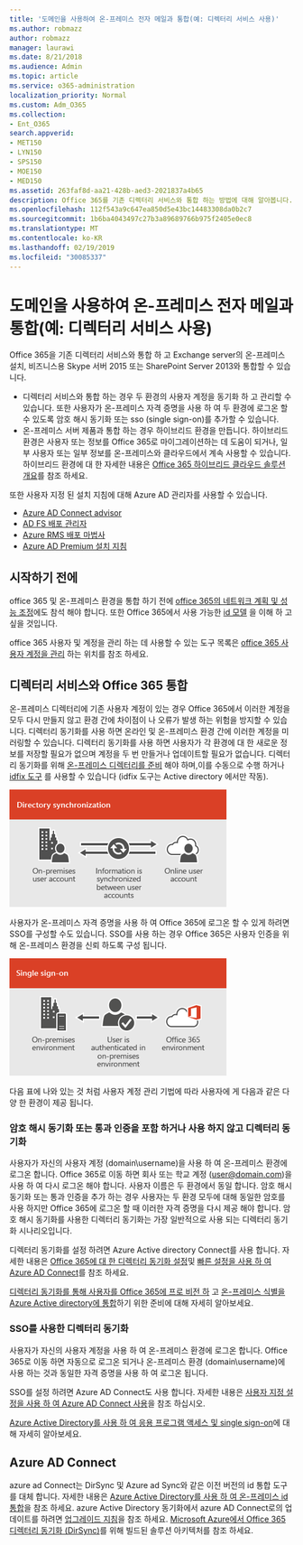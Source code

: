 ```yaml
---
title: '도메인을 사용하여 온-프레미스 전자 메일과 통합(예: 디렉터리 서비스 사용)'
ms.author: robmazz
author: robmazz
manager: laurawi
ms.date: 8/21/2018
ms.audience: Admin
ms.topic: article
ms.service: o365-administration
localization_priority: Normal
ms.custom: Adm_O365
ms.collection:
- Ent_O365
search.appverid:
- MET150
- LYN150
- SPS150
- MOE150
- MED150
ms.assetid: 263faf8d-aa21-428b-aed3-2021837a4b65
description: Office 365를 기존 디렉터리 서비스와 통합 하는 방법에 대해 알아봅니다.
ms.openlocfilehash: 112f543a9c647ea850d5e43bc14483308da0b2c7
ms.sourcegitcommit: 1b6ba4043497c27b3a89689766b975f2405e0ec8
ms.translationtype: MT
ms.contentlocale: ko-KR
ms.lasthandoff: 02/19/2019
ms.locfileid: "30085337"
---
```

# <a name="office-365-integration-with-on-premises-environments"></a>도메인을 사용하여 온-프레미스 전자 메일과 통합(예: 디렉터리 서비스 사용)

Office 365을 기존 디렉터리 서비스와 통합 하 고 Exchange server의 온-프레미스 설치, 비즈니스용 Skype 서버 2015 또는 SharePoint Server 2013와 통합할 수 있습니다.
  
 - 디렉터리 서비스와 통합 하는 경우 두 환경의 사용자 계정을 동기화 하 고 관리할 수 있습니다. 또한 사용자가 온-프레미스 자격 증명을 사용 하 여 두 환경에 로그온 할 수 있도록 암호 해시 동기화 또는 sso (single sign-on)를 추가할 수 있습니다.
 - 온-프레미스 서버 제품과 통합 하는 경우 하이브리드 환경을 만듭니다. 하이브리드 환경은 사용자 또는 정보를 Office 365로 마이그레이션하는 데 도움이 되거나, 일부 사용자 또는 일부 정보를 온-프레미스와 클라우드에서 계속 사용할 수 있습니다. 하이브리드 환경에 대 한 자세한 내용은 [Office 365 하이브리드 클라우드 솔루션 개요](https://support.office.com/article/59616fab-acdb-40e9-b414-cf0c965c80b7)를 참조 하세요.

또한 사용자 지정 된 설치 지침에 대해 Azure AD 관리자를 사용할 수 있습니다.
- [Azure AD Connect advisor](https://aka.ms/aadconnectpwsync)
- [AD FS 배포 관리자](https://aka.ms/adfsguidance)
- [Azure RMS 배포 마법사](https://aka.ms/azuremsguidance)
- [Azure AD Premium 설치 지침](https://aka.ms/aadpguidance)
   
## <a name="before-you-begin"></a>시작하기 전에
office 365 및 온-프레미스 환경을 통합 하기 전에 [office 365의 네트워크 계획 및 성능 조정](network-planning-and-performance.md)에도 참석 해야 합니다. 또한 Office 365에서 사용 가능한 [id 모델](about-office-365-identity.md) 을 이해 하 고 싶을 것입니다. 

office 365 사용자 및 계정을 관리 하는 데 사용할 수 있는 도구 목록은 [office 365 사용자 계정을 관리](manage-office-365-accounts.md) 하는 위치를 참조 하세요. 
  
## <a name="integrate-office-365-with-directory-services"></a>디렉터리 서비스와 Office 365 통합
온-프레미스 디렉터리에 기존 사용자 계정이 있는 경우 Office 365에서 이러한 계정을 모두 다시 만들지 않고 환경 간에 차이점이 나 오류가 발생 하는 위험을 방지할 수 있습니다. 디렉터리 동기화를 사용 하면 온라인 및 온-프레미스 환경 간에 이러한 계정을 미러링할 수 있습니다. 디렉터리 동기화를 사용 하면 사용자가 각 환경에 대 한 새로운 정보를 저장할 필요가 없으며 계정을 두 번 만들거나 업데이트할 필요가 없습니다. 디렉터리 동기화를 위해 [온-프레미스 디렉터리를 준비](prepare-for-directory-synchronization.md) 해야 하며,이를 수동으로 수행 하거나 [idfix 도구](install-and-run-idfix.md) 를 사용할 수 있습니다 (idfix 도구는 Active directory 에서만 작동). 
  
![디렉터리 동기화를 사용 하 여 온-프레미스 및 온라인 사용자 계정 정보 동기화 유지](media/a64af0d0-9be6-46b1-8727-277e683abf5e.png)
  
사용자가 온-프레미스 자격 증명을 사용 하 여 Office 365에 로그온 할 수 있게 하려면 SSO를 구성할 수도 있습니다. SSO를 사용 하는 경우 Office 365은 사용자 인증을 위해 온-프레미스 환경을 신뢰 하도록 구성 됩니다.
  
![single sign-on을 사용 하는 경우 온-프레미스 및 온라인 환경 둘 다에서 동일한 계정을 사용할 수 있습니다.](media/d76235f2-8a53-405e-b8ef-dfa4cfc208b8.png)
  
다음 표에 나와 있는 것 처럼 사용자 계정 관리 기법에 따라 사용자에 게 다음과 같은 다양 한 환경이 제공 됩니다.
 
### <a name="directory-synchronization-with-or-without-password-hash-synchronization-or-pass-through-authentication"></a>**암호 해시 동기화 또는 통과 인증을 포함 하거나 사용 하지 않고 디렉터리 동기화**
사용자가 자신의 사용자 계정 (domain\username)을 사용 하 여 온-프레미스 환경에 로그온 합니다. Office 365로 이동 하면 회사 또는 학교 계정 (user@domain.com)을 사용 하 여 다시 로그온 해야 합니다. 사용자 이름은 두 환경에서 동일 합니다. 암호 해시 동기화 또는 통과 인증을 추가 하는 경우 사용자는 두 환경 모두에 대해 동일한 암호를 사용 하지만 Office 365에 로그온 할 때 이러한 자격 증명을 다시 제공 해야 합니다. 암호 해시 동기화를 사용한 디렉터리 동기화는 가장 일반적으로 사용 되는 디렉터리 동기화 시나리오입니다.

디렉터리 동기화를 설정 하려면 Azure Active directory Connect를 사용 합니다. 자세한 내용은 [Office 365에 대 한 디렉터리 동기화 설정](set-up-directory-synchronization.md)및 [빠른 설정을 사용 하 여 Azure AD Connect](https://go.microsoft.com/fwlink/p/?LinkId=698537)를 참조 하세요.

[디렉터리 동기화를 통해 사용자를 Office 365에 프로 비전 하](prepare-for-directory-synchronization.md) 고 [온-프레미스 식별을 Azure Active directory에 통합](https://go.microsoft.com/fwlink/?LinkId=518101)하기 위한 준비에 대해 자세히 알아보세요.

### <a name="directory-synchronization-with-sso"></a>**SSO를 사용한 디렉터리 동기화**
사용자가 자신의 사용자 계정을 사용 하 여 온-프레미스 환경에 로그온 합니다. Office 365로 이동 하면 자동으로 로그온 되거나 온-프레미스 환경 (domain\username)에 사용 하는 것과 동일한 자격 증명을 사용 하 여 로그온 됩니다.

SSO를 설정 하려면 Azure AD Connect도 사용 합니다. 자세한 내용은 [사용자 지정 설정을 사용 하 여 Azure AD Connect 사용](https://go.microsoft.com/fwlink/p/?LinkID=698430)을 참조 하십시오.

[Azure Active Directory를 사용 하 여 응용 프로그램 액세스 및 single sign-on](https://go.microsoft.com/fwlink/p/?LinkId=698604)에 대해 자세히 알아보세요.

## <a name="azure-ad-connect"></a>Azure AD Connect
azure ad Connect는 DirSync 및 Azure ad Sync와 같은 이전 버전의 id 통합 도구를 대체 합니다. 자세한 내용은 [Azure Active Directory를 사용 하 여 온-프레미스 id 통합](https://go.microsoft.com/fwlink/p/?LinkId=527969)을 참조 하세요. azure Active Directory 동기화에서 azure AD Connect로의 업데이트를 하려면 [업그레이드 지침](https://go.microsoft.com/fwlink/p/?LinkId=733240)을 참조 하세요. [Microsoft Azure에서 Office 365 디렉터리 동기화 (DirSync)](https://go.microsoft.com/fwlink/?LinkId=517887)를 위해 빌드된 솔루션 아키텍처를 참조 하세요.